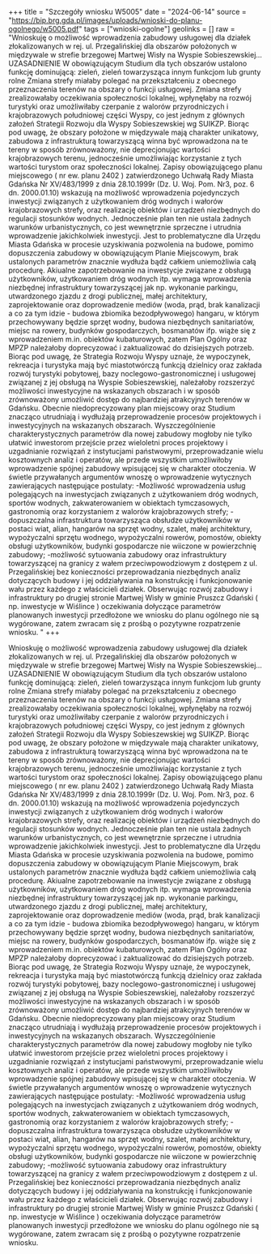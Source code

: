 +++
title = "Szczegóły wniosku W5005"
date = "2024-06-14"
source = "https://bip.brg.gda.pl/images/uploads/wnioski-do-planu-ogolnego/w5005.pdf"
tags = ["wnioski-ogolne"]
geolinks = []
raw = "Wnioskuję o możliwość wprowadzenia zabudowy usługowej dla działek złokalizowanych w rej. ul. Przegalińskiej dla obszarów położonych w międzywale w strefie brzegowej Martwej Wisły na Wyspie Sobieszewskiej... UZASADNIENIE W obowiązującym Studium dla tych obszarów ustalono funkcję dominującą: zieleń, zieleń towarzysząca innym funkcjom lub grunty rolne Zmiana strefy miałaby polegać na przekształceniu z obecnego przeznaczenia terenów na obszary o funkcji usługowej. Zmiana strefy zrealizowałaby oczekiwania społeczności lokalnej, wpłynęłaby na rozwój turystyki oraz umożliwiłaby czerpanie z walorów przyrodniczych i krajobrazowych południowej części Wyspy, co jest jednym z głównych założeń Strategii Rozwoju dla Wyspy Sobieszewskiej wg SUIKZP. Biorąc pod uwagę, że obszary położone w międzywale mają charakter unikatowy, zabudowa z infrastrukturą towarzyszącą winna być wprowadzona na te tereny w sposób zrównoważony, nie deprecjonując wartości krajobrazowych terenu, jednocześnie umożliwiając korzystanie z tych wartości turystom oraz społeczności lokalnej. Zapisy obowiązującego planu miejscowego ( nr ew. planu 2402 ) zatwierdzonego Uchwałą Rady Miasta Gdańska Nr XV/483/1999 z dnia 28.10.1999r (Dz. U. Woj. Pom. Nr3, poz. 6 dn. 2000.01.10) wskazują na możliwość wprowadzenia pojedynczych inwestycji związanych z użytkowaniem dróg wodnych i wałorów krajobrazowych strefy, oraz realizację obiektów i urządzeń niezbędnych do regulacji stosunków wodnych. Jednocześnie plan ten nie ustala żadnych warunków urbanistycznych, co jest wewnętrznie sprzeczne i utrudnia wprowadzenie jakichkolwiek inwestycji. Jest to problematyczne dla Urzędu Miasta Gdańska w procesie uzyskiwania pozwolenia na budowe, pomimo dopuszczenia zabudowy w obowiązującym Planie Miejscowym, brak ustalonych parametrów znacznie wydłuża bądź całkiem uniemożliwia całą procedurę. Akiualne zapotrzebowanie na inwestycje związane z obsługą użytkowników, użytkowaniem dróg wodnych itp. wymaga wprowadzenia niezbędnej infrastruktury towarzyszącej jak np. wykonanie parkingu, utwardzonego zjazdu z drogi publicznej, małej architektury, zaprojektowanie oraz doprowadzenie mediów (woda, prąd, brak kanalizacji a co za tym idzie - budowa zbiomika bezodpływowego) hangaru, w którym przechowywany będzie sprzęt wodny, budowa niezbędnych sanitariatów, miejsc na rowery, budynków gospodarczych, bosmanatów ifp. wiąże się z wprowadzeniem m.in. obiektów kubaturowych, zatem Plan Ogólny oraz MPZP należałoby doprecyzować i zaktualizować do dzisiejszych potrzeb. Biorąc pod uwagę, że Strategia Rozwoju Wyspy uznaje, że wypoczynek, rekreacja i turystyka mają być miastotwórczą funkcją dzielnicy oraz zakłada rozwój turystyki pobytowej, bazy noclegowo-gastronomicznej i usługowej związanej z jej obsługą na Wyspie Sobieszewskiej, należałoby rozszerzyć możliwości inwestycyjne na wskazanych obszarach i w sposób zrównoważony umożliwić dostęp do najbardziej atrakcyjnych terenów w Gdańsku. Obecnie niedoprecyzowany plan miejscowy oraz Studium znacząco utrudniają i wydłużają przeprowadzenie procesów projektowych i inwestycyjnych na wskazanych obszarach. Wyszczególnienie charakterystycznych parametrów dla nowej zabudowy mogłoby nie tylko ułatwić inwestorom przejście przez wieloletni proces projektowy i uzgadnianie rozwiązań z instytucjami państwowymi, przeprowadzanie wielu kosztownych analiz i operatów, ale przede wszystkim umożliwiłoby wprowadzenie spójnej zabudowy wpisującej się w charakter otoczenia. W świetle przywałanych argumentów wnoszę o wprowadzenie wytycznych zawierających następujące postulaty: -Możliwość wprowadzenia usług polegających na inwestycjach związanych z użytkowaniem dróg wodnych, sportów wodnych, zakwaterowaniem w obiektach tymczasowych, gastronomią oraz korzystaniem z walorów krajobrazowych strefy; -dopuszczalna infrastruktura towarzysząca obsłudze użytkowników w postaci wiat, alian, hangarów na sprzęt wodny, szalet, małej architektury, wypożyczalni sprzętu wodnego, wypożyczalni rowerów, pomostów, obiekty obsługi użytkowników, budynki gospodarcze nie wiiczone w powierzchnię zabudowy; -możliwość sytuowania zabudowy oraz infrastruktury towarzyszącej na granicy z wałem przeciwpowodziowym z dostępem z ul. Przegalińskiej bez konieczności przeprowadzania niezbędnych analiz dotyczących budowy i jej oddziaływania na konstrukcję i funkcjonowanie wału przez każdego z właścicieli działek. Obserwując rozwój zabudowy i infrastruktury po drugiej stronie Martwej Wisły w gminie Pruszcz Gdański ( np. inwestycje w Wiślince ) oczekiwania dołyczące parametrów planowanych inwestycji przedłożone we wniosku do planu ogólnego nie są wygórowane, zatem zwracam się z prośbą o pozytywne rozpatrzenie wniosku. "
+++

Wnioskuję o możliwość wprowadzenia zabudowy usługowej dla działek złokalizowanych w rej. ul. Przegalińskiej dla
obszarów położonych w międzywale w strefie brzegowej Martwej Wisły na Wyspie Sobieszewskiej...
UZASADNIENIE
W obowiązującym Studium dla tych obszarów ustalono funkcję dominującą:
zieleń, zieleń towarzysząca innym funkcjom lub grunty rolne
Zmiana strefy miałaby polegać na przekształceniu z obecnego przeznaczenia
terenów na obszary o funkcji usługowej. Zmiana strefy zrealizowałaby oczekiwania
społeczności lokalnej, wpłynęłaby na rozwój turystyki oraz umożliwiłaby czerpanie z walorów
przyrodniczych i krajobrazowych południowej części Wyspy, co jest jednym z głównych
założeń Strategii Rozwoju dla Wyspy Sobieszewskiej wg SUIKZP. Biorąc pod uwagę, że
obszary położone w międzywale mają charakter unikatowy, zabudowa z infrastrukturą
towarzyszącą winna być wprowadzona na te tereny w sposób zrównoważony, nie
deprecjonując wartości krajobrazowych terenu, jednocześnie umożliwiając korzystanie z
tych wartości turystom oraz społeczności lokalnej.
Zapisy obowiązującego planu miejscowego ( nr ew. planu 2402 ) zatwierdzonego
Uchwałą Rady Miasta Gdańska Nr XV/483/1999 z dnia 28.10.1999r (Dz. U. Woj. Pom. Nr3,
poz. 6 dn. 2000.01.10) wskazują na możliwość wprowadzenia pojedynczych inwestycji
związanych z użytkowaniem dróg wodnych i wałorów krajobrazowych strefy, oraz realizację
obiektów i urządzeń niezbędnych do regulacji stosunków wodnych. Jednocześnie plan ten
nie ustala żadnych warunków urbanistycznych, co jest wewnętrznie sprzeczne i utrudnia
wprowadzenie jakichkolwiek inwestycji. Jest to problematyczne dla Urzędu Miasta Gdańska
w procesie uzyskiwania pozwolenia na budowe, pomimo dopuszczenia zabudowy w
obowiązującym Planie Miejscowym, brak ustalonych parametrów znacznie wydłuża bądź
całkiem uniemożliwia całą procedurę.
Akiualne zapotrzebowanie na inwestycje związane z obsługą użytkowników,
użytkowaniem dróg wodnych itp. wymaga wprowadzenia niezbędnej infrastruktury
towarzyszącej jak np. wykonanie parkingu, utwardzonego zjazdu z drogi publicznej, małej
architektury, zaprojektowanie oraz doprowadzenie mediów (woda, prąd, brak kanalizacji a co
za tym idzie - budowa zbiomika bezodpływowego) hangaru, w którym przechowywany
będzie sprzęt wodny, budowa niezbędnych sanitariatów, miejsc na rowery, budynków
gospodarczych, bosmanatów ifp. wiąże się z wprowadzeniem m.in. obiektów kubaturowych,
zatem Plan Ogólny oraz MPZP należałoby doprecyzować i zaktualizować do dzisiejszych
potrzeb. Biorąc pod uwagę, że Strategia Rozwoju Wyspy uznaje, że wypoczynek,
rekreacja i turystyka mają być miastotwórczą funkcją dzielnicy oraz zakłada rozwój
turystyki pobytowej, bazy noclegowo-gastronomicznej i usługowej związanej z jej
obsługą na Wyspie Sobieszewskiej, należałoby rozszerzyć możliwości inwestycyjne na
wskazanych obszarach i w sposób zrównoważony umożliwić dostęp do najbardziej
atrakcyjnych terenów w Gdańsku.
Obecnie niedoprecyzowany plan miejscowy oraz Studium znacząco utrudniają i
wydłużają przeprowadzenie procesów projektowych i inwestycyjnych na wskazanych
obszarach. Wyszczególnienie charakterystycznych parametrów dla nowej zabudowy
mogłoby nie tylko ułatwić inwestorom przejście przez wieloletni proces projektowy i
uzgadnianie rozwiązań z instytucjami państwowymi, przeprowadzanie wielu kosztownych
analiz i operatów, ale przede wszystkim umożliwiłoby wprowadzenie spójnej zabudowy
wpisującej się w charakter otoczenia.
W świetle przywałanych argumentów wnoszę o wprowadzenie wytycznych
zawierających następujące postulaty:
-Możliwość wprowadzenia usług polegających na inwestycjach związanych z użytkowaniem
dróg wodnych, sportów wodnych, zakwaterowaniem w obiektach tymczasowych,
gastronomią oraz korzystaniem z walorów krajobrazowych strefy;
-dopuszczalna infrastruktura towarzysząca obsłudze użytkowników w postaci wiat, alian,
hangarów na sprzęt wodny, szalet, małej architektury, wypożyczalni sprzętu wodnego,
wypożyczalni rowerów, pomostów, obiekty obsługi użytkowników, budynki gospodarcze nie
wiiczone w powierzchnię zabudowy;
-możliwość sytuowania zabudowy oraz infrastruktury towarzyszącej na granicy z wałem
przeciwpowodziowym z dostępem z ul. Przegalińskiej bez konieczności przeprowadzania
niezbędnych analiz dotyczących budowy i jej oddziaływania na konstrukcję i
funkcjonowanie wału przez każdego z właścicieli działek.
Obserwując rozwój zabudowy i infrastruktury po drugiej stronie Martwej Wisły w
gminie Pruszcz Gdański ( np. inwestycje w Wiślince ) oczekiwania dołyczące parametrów
planowanych inwestycji przedłożone we wniosku do planu ogólnego nie są wygórowane,
zatem zwracam się z prośbą o pozytywne rozpatrzenie wniosku.



